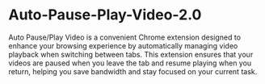 # Auto-Pause-Play-Video-2.0
Auto Pause/Play Video is a convenient Chrome extension designed to enhance your browsing experience by automatically managing video playback when switching between tabs. This extension ensures that your videos are paused when you leave the tab and resume playing when you return, helping you save bandwidth and stay focused on your current task.
